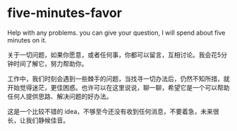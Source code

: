 # five-minutes-favor
Help with any problems. you can give your question, I will spend about five minutes on it.

关于一切问题，如果你愿意，或者任何事，你都可以留言，互相讨论。我会花5分钟时间了解它，努力帮助你。

工作中，我们时刻会遇到一些棘手的问题，当找寻一切办法后，仍然不知所措，就开始觉得迷茫，更佳困惑。也许可以在这里说说，聊一聊，希望它是一个可以帮助任何人提供思路、解决问题的好办法。

这是一个比较不错的 idea，不够至今还没有收到任何消息，不要着急，未来很长，让我们静候佳音。
